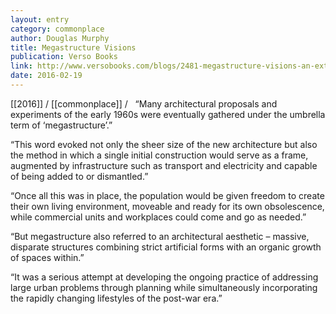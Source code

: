```yaml
---
layout: entry
category: commonplace
author: Douglas Murphy
title: Megastructure Visions
publication: Verso Books
link: http://www.versobooks.com/blogs/2481-megastructure-visions-an-extract-from-last-futures
date: 2016-02-19
---
```


[[2016]] / [[commonplace]] / 
 
“Many architectural proposals and experiments of the early 1960s were eventually gathered under the umbrella term of ‘megastructure’.”

“This word evoked not only the sheer size of the new architecture but also the method in which a single initial construction would serve as a frame, augmented by infrastructure such as transport and electricity and capable of being added to or dismantled.”

“Once all this was in place, the population would be given freedom to create their own living environment, moveable and ready for its own obsolescence, while commercial units and workplaces could come and go as needed.”

“But megastructure also referred to an architectural aesthetic – massive, disparate structures combining strict artificial forms with an organic growth of spaces within.”

“It was a serious attempt at developing the ongoing practice of addressing large urban problems through planning while simultaneously incorporating the rapidly changing lifestyles of the post-war era.”

